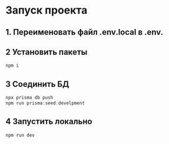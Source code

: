 # Запуск проекта

## 1. Переименовать файл .env.local в .env.

## 2 Установить пакеты
```js
npm i
```

## 3 Соединить БД
```js
npx prisma db push
npm run prisma:seed:develpment
```

## 4 Запустить локально
```js
npm run dev
```